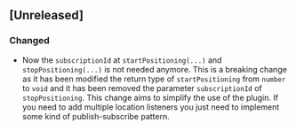 ## [Unreleased]

### Changed
* Now the `subscriptionId` at `startPositioning(...)` and `stopPositioning(...)` is not needed anymore.
  This is a breaking change as it has been modified the return type of `startPositioning` from `number` to `void` and it has been removed the parameter `subscriptionId` of `stopPositioning`.
  This change aims to simplify the use of the plugin. If you need to add multiple location listeners you just need to implement some kind of publish-subscribe pattern.